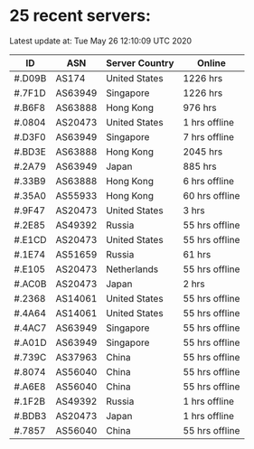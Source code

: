# 25 recent servers:

Latest update at: Tue May 26 12:10:09 UTC 2020

| ID | ASN | Server Country | Online |
| -- | --- | -------------- | ------ |
| #.D09B | AS174 | United States | 1226 hrs |
| #.7F1D | AS63949 | Singapore | 1226 hrs |
| #.B6F8 | AS63888 | Hong Kong | 976 hrs |
| #.0804 | AS20473 | United States | 1 hrs offline |
| #.D3F0 | AS63949 | Singapore | 7 hrs offline |
| #.BD3E | AS63888 | Hong Kong | 2045 hrs |
| #.2A79 | AS63949 | Japan | 885 hrs |
| #.33B9 | AS63888 | Hong Kong | 6 hrs offline |
| #.35A0 | AS55933 | Hong Kong | 60 hrs offline |
| #.9F47 | AS20473 | United States | 3 hrs |
| #.2E85 | AS49392 | Russia | 55 hrs offline |
| #.E1CD | AS20473 | United States | 55 hrs offline |
| #.1E74 | AS51659 | Russia | 61 hrs |
| #.E105 | AS20473 | Netherlands | 55 hrs offline |
| #.AC0B | AS20473 | Japan | 2 hrs |
| #.2368 | AS14061 | United States | 55 hrs offline |
| #.4A64 | AS14061 | United States | 55 hrs offline |
| #.4AC7 | AS63949 | Singapore | 55 hrs offline |
| #.A01D | AS63949 | Singapore | 55 hrs offline |
| #.739C | AS37963 | China | 55 hrs offline |
| #.8074 | AS56040 | China | 55 hrs offline |
| #.A6E8 | AS56040 | China | 55 hrs offline |
| #.1F2B | AS49392 | Russia | 1 hrs offline |
| #.BDB3 | AS20473 | Japan | 1 hrs offline |
| #.7857 | AS56040 | China | 55 hrs offline |

